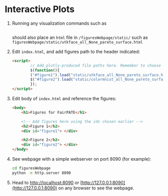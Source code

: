 # Interactive Plots 

1. Running any visualization commands such as 
    ```bash
    ```
    should also place an `html` file in `/figuresWebpage/static/` such as `figuresWebpage/static/utkface_all_None_pareto_surface.html`

2. Edit `index.html`, and add figures path to the header indicated:

    ```html
    <script> 
            // Add plotly-produced file paths here. Remember to choose a unique id for each Figure. Let's use the figure number from the paper.
            $(function(){
            ("#figure1").load("static/utkface_all_None_pareto_surface.html"); 
            $("#figure2").load("static/colormnist_all_None_pareto_surface.html"); 
            });
    </script>
    ```


3. Edit body of `index.html` and reference the figures:
    ```html
    <body>
        <h1>Figures for FairPATE</h1>

        <!-- Add figures here using the ids chosen earlier -->
        <h2>Figure 1</h2>
        <div id="figure1"> </div>

        <h2>Figure 2</h2>
        <div id="figure2"> </div>
    </body>
    ```


4. See webpage with a simple webserver on port 8090 (for example):
    ```bash
    cd figuresWebpage
    python -m http.server 8090
    ```

5. Head to [http://localhost:8090](http://localhost:8090) or [http://127.0.0.1:8090](http://127.0.0.1:8090) on any browser to see the webpage.







